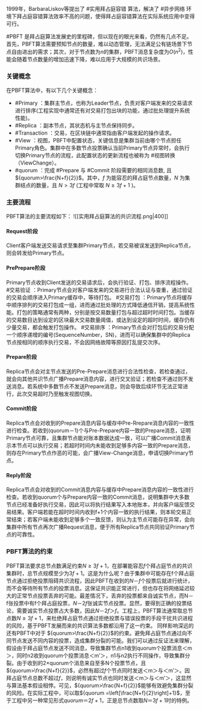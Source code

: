 1999年，BarbaraLiskov等提出了 #实用拜占庭容错 算法，解决了 #异步网络 环境下拜占庭容错算法效率不高的问题，使得拜占庭容错算法在实际系统应用中变得可行。

#PBFT 是拜占庭算法发展史的里程碑，但以现在的眼光来看，仍然有几点不足。首先，PBFT算法需要预知节点的数量，难以动态管理，无法满足公有链场景下节点自由进出的需求；其次，对于节点数为$n$的集群，PBFT消息复杂度为$O(n^2)$，性能会随着节点数量的增加迅速下降，难以应用于大规模的共识场景。

### 关键概念
在PBFT算法中，有以下几个关键概念：
- #Primary ：集群主节点，也称为Leader节点，负责对客户端发来的交易请求进行排序(工程实现中通常还有对交易打包出块的功能，通过批处理提升系统性能)。
- #Replica ：副本节点，其状态机与主节点保持同步。
- #Transaction ：交易，在区块链中通常指由客户端发起的操作请求。
- #View ：视图，PBFT中配置状态，关键信息是集群当前由哪个节点担任Primary角色。集群中在多数节点投票确认当前Primary节点异常时，会执行切换Primary节点的流程，此配置状态的更新流程也被称为 #视图转换 （ViewChange）。
- #quorum ：完成 #Prepare 与 #Commit 阶段需要的相同消息数, 且  ${quorum>\frac{N+f}{2}}$。其中，$f$ 为能容忍的拜占庭节点数量，${N}$ 为集群结点的数量，且 ${N>3f}$ (工程中常取 ${N \geqslant 3 f+1}$ )。

### 主要流程
PBFT算法的主要流程如下：
![[实用拜占庭算法的共识流程.png|400]]
#### Request阶段
Client客户端发送交易请求至集群Primary节点，若交易被误发送到Replica节点，则会转发给Primary节点。
#### PrePrepare阶段
Primary节点收到Client发送的交易请求后，会执行验证、打包、排序流程操作。
#交易验证 ：Primary节点会对客户端发来的交易进行合法认证与查重，通过验证的交易会顺序进入Primary缓存中，等待打包。
#交易打包 ：Primary节点将缓存中顺序排列的交易打包成一组，进而通过批处理的方式降低通信开销，提高系统性能。打包的策略通常有两种，分别是按交易数量打包与超过超时时间打包。当缓存的交易数目达到设定的区块最大交易数量阈值，或达到设定的超时时间，缓存仍有少量交易，都会触发打包操作。
#交易排序 ：Primary节点会对打包后的交易分配一个顺序递增的编号(SequenceNumber，SN)，进而可以确保集群中的Replica节点按相同的顺序执行交易，不会因网络故障等原因打乱提交次序。

#### Prepare阶段
Replica节点会对主节点发送的Pre-Prepare消息进行合法性检查，若检查通过，就会向其他共识节点广播Prepare消息内容，进行交叉验证；若检查不通过则不发送消息。若系统中多数节点不发送Prepare消息，则会导致后续环节无法正常进行，此次交易超时乃至触发视图切换。
#### Commit阶段
Replica节点会对收到的Prepare消息内容与缓存中Pre-Rrepare消息内容的一致性进行检查。若收到(quorum－1)个与Pre-Prepare内容一致的Prepare消息，证明Primary节点可靠，且集群节点能对账本数据达成一致，可以广播Commit消息表示本节点可以执行交易；若超时时间内未能收到足够多内容一致的Prepare消息，则存在Primary节点作恶的可能，会广播View-Change消息，申请切换Primary节点。
#### Reply阶段
Replica节点会对收到的Commit消息内容与缓存中Prepare消息内容的一致性进行检查。若收到quorum个与Prepare内容一致的Commit消息，说明集群中大多数节点已经准备好执行交易，因此可以将执行结果写入本地账本，并向客户端反馈交易结果。客户端若能在超时时间内收到f+1个内容一致的执行结果，则本轮交易正常结束；若客户端未能收到足够多个一致反馈，则认为主节点可能存在异常，会向集群中所有节点再次广播Request消息，便于所有Replica节点共同验证Primary节点的可靠性。

### PBFT算法的约束
PBFT算法要求总节点数满足约束$N≥3f+1$，在部署能容忍$f$个拜占庭节点的共识集群时，总节点规模至少为$3f+1$。这是为什么呢？由于集群中可能存在f个拜占庭节点通过拒绝投票阻碍共识流程，因此PBFT在收到的$N－f$个投票后就进行统计，而不会等待所有节点的投票消息。这保证共识能正常进行，但也存在将网络延迟较大的正常节点投票丢弃的可能。最差情况下，丢弃的投票都来自诚实节点，而N－f张投票中有f个拜占庭投票，$N－2f$张诚实节点投票。显然，要得到正确的投票结论，需要诚实节点投票占大多数，因此$N－2f＞f$。工程上，PBFT算法通常取总节点数$N≥3f+1$，来杜绝拜占庭节点通过拒绝投票与错误投票的手段干扰共识进程的风险，基于PBFT发展而来的共识算法多数都沿用了这一约束。
同样影响深远的还有PBFT中对于  ${quorum>\frac{N+f}{2}}$的约束。避免拜占庭节点通过向不同节点发送不同内容的投票，造成集群分裂的可能。我们可以通过反证法来理解，假设由于拜占庭节点发送不同消息，导致集群节点n1收到quorum个投票消息＜m＞，同时n2收到quorum个投票消息＜m′＞，n1与n2执行不同操作，导致集群分裂。由于收到的2×quorum个消息来自至多N个投票节点，且${quorum>\frac{N+f}{2}}$，必然有超过$f$个节点同时发送＜m＞与＜m′＞。因拜占庭节点总数不超过$f$，则说明有诚实节点也同时发送＜m＞与＜m′＞，这显然与算法基本假设相悖。可见，${quorum>\frac{N+f}{2}}$能够有效避免集群分裂的风险。在实际工程中，可以取${quorum =\left[\frac{N+f}{2}\right]+1}$，至于工程中另一种常见形式$quorum＝2f+1$，正是总节点数取$N＝3f+1$时的特例。
